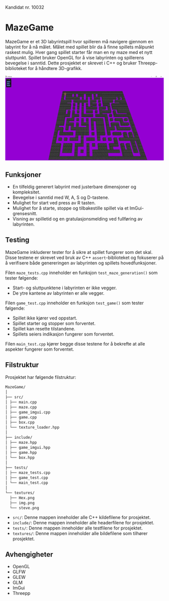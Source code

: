 Kandidat nr. 10032

# MazeGame

MazeGame er et 3D labyrintspill hvor spilleren må navigere gjennom en labyrint for å nå målet. Målet med spillet blir da å finne spillets målpunkt raskest mulig. Hver gang spillet starter får man en ny maze med et nytt sluttpunkt. Spillet bruker OpenGL for å vise labyrinten og spillerens bevegelse i sanntid. Dette prosjektet er skrevet i C++ og bruker Threepp-biblioteket for å håndtere 3D-grafikk.


<img src="textures/img.png" width="750">

## Funksjoner

- En tilfeldig generert labyrint med justerbare dimensjoner og kompleksitet.
- Bevegelse i sanntid med W, A, S og D-tastene.
- Mulighet for start ved press av R tasten.
- Mulighet for å starte, stoppe og tilbakestille spillet via et ImGui-grensesnitt.
- Visning av spilletid og en gratulasjonsmelding ved fullføring av labyrinten.

## Testing

MazeGame inkluderer tester for å sikre at spillet fungerer som det skal. Disse testene er skrevet ved bruk av C++ `assert`-biblioteket og fokuserer på å verifisere både genereringen av labyrinten og spillets hovedfunksjoner.

Filen `maze_tests.cpp` inneholder en funksjon `test_maze_generation()` som tester følgende:

- Start- og sluttpunktene i labyrinten er ikke vegger.
- De ytre kantene av labyrinten er alle vegger.

Filen `game_test.cpp` inneholder en funksjon `test_game()` som tester følgende:

- Spillet ikke kjører ved oppstart.
- Spillet starter og stopper som forventet.
- Spillet kan resette tilstandene.
- Spillets seiers indikasjon fungerer som forventet.

Filen `main_test.cpp` kjører begge disse testene for å bekrefte at alle aspekter fungerer som forventet.

## Filstruktur
Prosjektet har følgende filstruktur:

````
MazeGame/
│
├── src/
│ ├── main.cpp
│ ├── maze.cpp
│ ├── game_imgui.cpp
│ ├── game.cpp
│ ├── box.cpp
│ └── texture_loader.hpp
│
├── include/
│ ├── maze.hpp
│ ├── game_imgui.hpp
│ ├── game.hpp
│ └── box.hpp
│
├── tests/
│ ├── maze_tests.cpp
│ ├── game_test.cpp
│ └── main_test.cpp
│
└── textures/
  ├── Hex.png
  ├── img.png
  └── steve.png
````


- `src/`: Denne mappen inneholder alle C++ kildefilene for prosjektet.
- `include/`: Denne mappen inneholder alle headerfilene for prosjektet.
- `tests/`: Denne mappen inneholder alle testfilene for prosjektet.
- `textures/`: Denne mappen inneholder alle bildefilene som tilhører prosjektet.

## Avhengigheter

- OpenGL
- GLFW
- GLEW
- GLM
- ImGui
- Threepp



